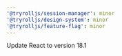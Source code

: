 ```yaml
---
'@tryrolljs/session-manager': minor
'@tryrolljs/design-system': minor
'@tryrolljs/feature-flag': minor
---
```


Update React to version 18.1

